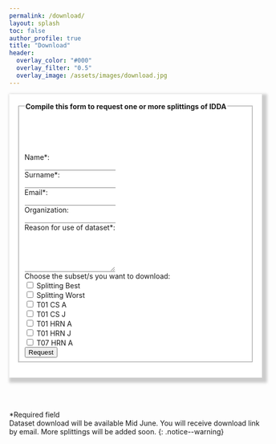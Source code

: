 ```yaml
---
permalink: /download/
layout: splash
toc: false
author_profile: true
title: "Download"
header:
  overlay_color: "#000"
  overlay_filter: "0.5"
  overlay_image: /assets/images/download.jpg
---
```


<script>
function myFunction() {
  var x = document.getElementById("mySelect").value;
  if (x == "yes"){
    document.getElementById("ifYes").style.display = "none";
  }else if (x == ""){
    document.getElementById("ifYes").style.display = "none";
  }else{
    document.getElementById("ifYes").style.display = "block";
  }
}
</script>

<div style="word-wrap: break-word; width:auto; margin: auto; padding: 16px; box-shadow: 5px 5px 5px 5px #CCCCCC; background-color:White;" >

<form accept-charset="UTF-8" style="background-color:White;" action="https://getform.io/f/da0906d1-21bc-42cc-ba85-6dc77904a443" method="POST" enctype="multipart/form-data" target="_blank">
  <fieldset>
    <legend><b>Compile this form to request one or more splittings of IDDA</b></legend>
    <p><br><br><br></p>
    <label for="fname">Name*:</label><br>
    <input type="text" id="fname" name="name" style="border: none; border-bottom: 0.01em solid gray;" required><br>
    <label for="lname">Surname*:</label><br>
    <input type="text" id="lname" name="surname" style="border: none; border-bottom: 0.01em solid gray;" required><br>
    <label for="email">Email*:</label><br>
    <input type="email" id="email" name="email" style="border: none; border-bottom: 0.01em solid gray;" required><br>
    <label for="company">Organization:</label><br>
    <input type="text" id="company" name="organization" style="border: none; border-bottom: 0.01em solid gray;"><br>
    <label for="reason">Reason for use of dataset*:</label><br>
    <textarea id="reason" name="reason" style="border: none; border-bottom: 0.01em solid #808080;" rows="5" required></textarea><br>
    <label for="choice">Choose the subset/s you want to download:</label><br>
    <input type="checkbox" id="best" name="best" value="Splitting Best"><label for="best"> Splitting Best </label><br>
    <input type="checkbox" id="worst" name="worst" value="Splitting Worst"><label for="worst"> Splitting Worst </label><br>
    <input type="checkbox" id="t01csa" name="t01csa" value="T01 CS A"><label for="t01csa"> T01 CS A </label><br>
    <input type="checkbox" id="t01csj" name="t01csj" value="T01 CS J"><label for="t01csj"> T01 CS J </label><br>
    <input type="checkbox" id="t01hrna" name="t01hrna" value="T01 HRN A"><label for="t01hrna"> T01 HRN A </label><br>
    <input type="checkbox" id="t01hrnj" name="t01hrnj" value="T01 HRN J"><label for="t01hrnj"> T01 HRN J </label><br>
    <input type="checkbox" id="t07hrna" name="t07hrna" value="T07 HRN A"><label for="t07hrna"> T07 HRN A </label><br>
    <input type="submit" value="Request" class="btn--success"/>
  </fieldset>
</form>
</div>
<br>
<br>
<br>

*Required field<br>
Dataset download will be available Mid June. You will receive download link by email. More splittings will be added soon. 
{: .notice--warning}